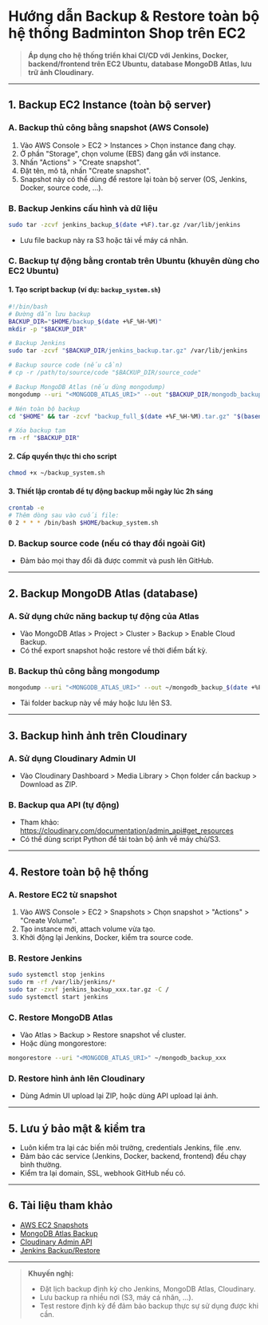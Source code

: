 # Hướng dẫn Backup & Restore toàn bộ hệ thống Badminton Shop trên EC2

> **Áp dụng cho hệ thống triển khai CI/CD với Jenkins, Docker, backend/frontend trên EC2 Ubuntu, database MongoDB Atlas, lưu trữ ảnh Cloudinary.**

---

## 1. Backup EC2 Instance (toàn bộ server)

### A. Backup thủ công bằng snapshot (AWS Console)
1. Vào AWS Console > EC2 > Instances > Chọn instance đang chạy.
2. Ở phần "Storage", chọn volume (EBS) đang gắn với instance.
3. Nhấn "Actions" > "Create snapshot".
4. Đặt tên, mô tả, nhấn "Create snapshot".
5. Snapshot này có thể dùng để restore lại toàn bộ server (OS, Jenkins, Docker, source code, ...).

### B. Backup Jenkins cấu hình và dữ liệu
```bash
sudo tar -zcvf jenkins_backup_$(date +%F).tar.gz /var/lib/jenkins
```
- Lưu file backup này ra S3 hoặc tải về máy cá nhân.


### C. Backup tự động bằng crontab trên Ubuntu (khuyên dùng cho EC2 Ubuntu)
#### 1. Tạo script backup (ví dụ: `backup_system.sh`)
```bash
#!/bin/bash
# Đường dẫn lưu backup
BACKUP_DIR="$HOME/backup_$(date +%F_%H-%M)"
mkdir -p "$BACKUP_DIR"

# Backup Jenkins
sudo tar -zcvf "$BACKUP_DIR/jenkins_backup.tar.gz" /var/lib/jenkins

# Backup source code (nếu cần)
# cp -r /path/to/source/code "$BACKUP_DIR/source_code"

# Backup MongoDB Atlas (nếu dùng mongodump)
mongodump --uri "<MONGODB_ATLAS_URI>" --out "$BACKUP_DIR/mongodb_backup"

# Nén toàn bộ backup
cd "$HOME" && tar -zcvf "backup_full_$(date +%F_%H-%M).tar.gz" "$(basename $BACKUP_DIR)"

# Xóa backup tạm
rm -rf "$BACKUP_DIR"
```
#### 2. Cấp quyền thực thi cho script
```bash
chmod +x ~/backup_system.sh
```
#### 3. Thiết lập crontab để tự động backup mỗi ngày lúc 2h sáng
```bash
crontab -e
# Thêm dòng sau vào cuối file:
0 2 * * * /bin/bash $HOME/backup_system.sh
```

### D. Backup source code (nếu có thay đổi ngoài Git)
- Đảm bảo mọi thay đổi đã được commit và push lên GitHub.

---

## 2. Backup MongoDB Atlas (database)

### A. Sử dụng chức năng backup tự động của Atlas
- Vào MongoDB Atlas > Project > Cluster > Backup > Enable Cloud Backup.
- Có thể export snapshot hoặc restore về thời điểm bất kỳ.

### B. Backup thủ công bằng mongodump
```bash
mongodump --uri "<MONGODB_ATLAS_URI>" --out ~/mongodb_backup_$(date +%F)
```
- Tải folder backup này về máy hoặc lưu lên S3.

---

## 3. Backup hình ảnh trên Cloudinary

### A. Sử dụng Cloudinary Admin UI
- Vào Cloudinary Dashboard > Media Library > Chọn folder cần backup > Download as ZIP.

### B. Backup qua API (tự động)
- Tham khảo: https://cloudinary.com/documentation/admin_api#get_resources
- Có thể dùng script Python để tải toàn bộ ảnh về máy chủ/S3.

---

## 4. Restore toàn bộ hệ thống

### A. Restore EC2 từ snapshot
1. Vào AWS Console > EC2 > Snapshots > Chọn snapshot > "Actions" > "Create Volume".
2. Tạo instance mới, attach volume vừa tạo.
3. Khởi động lại Jenkins, Docker, kiểm tra source code.

### B. Restore Jenkins
```bash
sudo systemctl stop jenkins
sudo rm -rf /var/lib/jenkins/*
sudo tar -zxvf jenkins_backup_xxx.tar.gz -C /
sudo systemctl start jenkins
```

### C. Restore MongoDB Atlas
- Vào Atlas > Backup > Restore snapshot về cluster.
- Hoặc dùng mongorestore:
```bash
mongorestore --uri "<MONGODB_ATLAS_URI>" ~/mongodb_backup_xxx
```

### D. Restore hình ảnh lên Cloudinary
- Dùng Admin UI upload lại ZIP, hoặc dùng API upload lại ảnh.

---

## 5. Lưu ý bảo mật & kiểm tra
- Luôn kiểm tra lại các biến môi trường, credentials Jenkins, file .env.
- Đảm bảo các service (Jenkins, Docker, backend, frontend) đều chạy bình thường.
- Kiểm tra lại domain, SSL, webhook GitHub nếu có.

---

## 6. Tài liệu tham khảo
- [AWS EC2 Snapshots](https://docs.aws.amazon.com/AWSEC2/latest/UserGuide/ebs-creating-snapshot.html)
- [MongoDB Atlas Backup](https://www.mongodb.com/docs/atlas/backup/)
- [Cloudinary Admin API](https://cloudinary.com/documentation/admin_api)
- [Jenkins Backup/Restore](https://www.jenkins.io/doc/book/system-administration/backing-up/)

---

> **Khuyến nghị:**
> - Đặt lịch backup định kỳ cho Jenkins, MongoDB Atlas, Cloudinary.
> - Lưu backup ra nhiều nơi (S3, máy cá nhân, ...).
> - Test restore định kỳ để đảm bảo backup thực sự sử dụng được khi cần.
